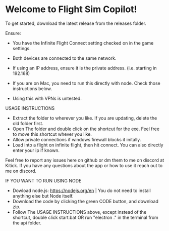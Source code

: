 # Welcome to Flight Sim Copilot!

To get started, download the latest release from the releases folder.

Ensure:
- You have the Infinite Flight Connect setting checked on in the game settings.
- Both devices are connected to the same network.

- If using an IP address, ensure it is the private address. (i.e. starting in 192.168)
- If you are on Mac, you need to run this directly with node. Check those instructions below.

- Using this with VPNs is untested.

USAGE INSTRUCTIONS
- Extract the folder to wherever you like. If you are updating, delete the old folder first.
- Open The folder and double click on the shortcut for the exe. Feel free to move this shortcut whever you like.
- Allow private connections if windows firewall blocks it initally.
- Load into a flight on infinite flight, then hit connect. You can also directly enter your ip if known.

Feel free to report any issues here on github or dm them to me on discord at Kitick.
If you have any questions about the app or how to use it reach out to me on discord.

IF YOU WANT TO RUN USING NODE
- Dowload node.js: https://nodejs.org/en | You do not need to install anything else but Node itself.
- Download the code by clicking the green CODE button, and download zip.
- Follow The USAGE INSTRUCTIONS above, except instead of the shortcut, double click start.bat OR run "electron ." in the terminal from the api folder.